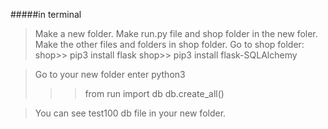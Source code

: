 #####in terminal
>Make a new folder.
>Make run.py file and shop folder in the new foler.
>Make the other files and folders in shop folder.
>Go to shop folder: 
>shop>> pip3 install flask
>shop>> pip3 install flask-SQLAlchemy

>Go to your new folder
>enter python3
>>> from run import db
>>> db.create_all()

>You can see test100 db file in your new folder.
